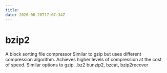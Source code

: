 ```yaml
---
title: 
date: 2020-06-28T17:07:34Z
---
```


# bzip2

A block sorting file compressor
Similar to gzip but uses different compression algorithm.
Achieves higher levels of compression at the cost of speed.
Similar options to gzip.
.bz2
bunzip2, bzcat, bzip2recover

